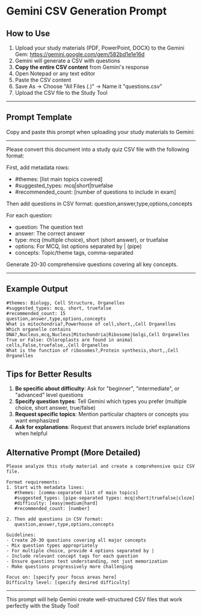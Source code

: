 # Gemini CSV Generation Prompt

## How to Use

1. Upload your study materials (PDF, PowerPoint, DOCX) to the Gemini Gem: https://gemini.google.com/gem/582bd1e1e16d
2. Gemini will generate a CSV with questions
3. **Copy the entire CSV content** from Gemini's response
4. Open Notepad or any text editor
5. Paste the CSV content
6. Save As → Choose "All Files (_._)" → Name it "questions.csv"
7. Upload the CSV file to the Study Tool

---

## Prompt Template

Copy and paste this prompt when uploading your study materials to Gemini:

---

Please convert this document into a study quiz CSV file with the following format:

First, add metadata rows:

- #themes: [list main topics covered]
- #suggested_types: mcq|short|truefalse
- #recommended_count: [number of questions to include in exam]

Then add questions in CSV format:
question,answer,type,options,concepts

For each question:

- question: The question text
- answer: The correct answer
- type: mcq (multiple choice), short (short answer), or truefalse
- options: For MCQ, list options separated by | (pipe)
- concepts: Topic/theme tags, comma-separated

Generate 20-30 comprehensive questions covering all key concepts.

---

## Example Output

```csv
#themes: Biology, Cell Structure, Organelles
#suggested_types: mcq, short, truefalse
#recommended_count: 15
question,answer,type,options,concepts
What is mitochondria?,Powerhouse of cell,short,,Cell Organelles
Which organelle contains DNA?,Nucleus,mcq,Nucleus|Mitochondria|Ribosome|Golgi,Cell Organelles
True or False: Chloroplasts are found in animal cells,False,truefalse,,Cell Organelles
What is the function of ribosomes?,Protein synthesis,short,,Cell Organelles
```

## Tips for Better Results

1. **Be specific about difficulty**: Ask for "beginner", "intermediate", or "advanced" level questions
2. **Specify question types**: Tell Gemini which types you prefer (multiple choice, short answer, true/false)
3. **Request specific topics**: Mention particular chapters or concepts you want emphasized
4. **Ask for explanations**: Request that answers include brief explanations when helpful

## Alternative Prompt (More Detailed)

```
Please analyze this study material and create a comprehensive quiz CSV file.

Format requirements:
1. Start with metadata lines:
   #themes: [comma-separated list of main topics]
   #suggested_types: [pipe-separated types: mcq|short|truefalse|cloze]
   #difficulty: [easy|medium|hard]
   #recommended_count: [number]

2. Then add questions in CSV format:
   question,answer,type,options,concepts

Guidelines:
- Create 20-30 questions covering all major concepts
- Mix question types appropriately
- For multiple choice, provide 4 options separated by |
- Include relevant concept tags for each question
- Ensure questions test understanding, not just memorization
- Make questions progressively more challenging

Focus on: [specify your focus areas here]
Difficulty level: [specify desired difficulty]
```

---

This prompt will help Gemini create well-structured CSV files that work perfectly with the Study Tool!
